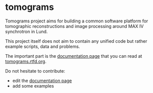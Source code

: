 # tomograms

Tomograms project aims for building a common software platform for tomographic reconstructions and image processing around MAX IV synchrotron in Lund.

This project itself does not aim to contain any unified code but rather example scripts, data and problems.

The important part is the [documentation page](https://github.com/zdemat/tomograms/blob/master/doc/source/index.md) that you can read at [tomograms.rtfd.org](https://tomograms.readthedocs.io).

Do not hesitate to contribute:
* edit the [documentation page](https://github.com/zdemat/tomograms/blob/master/doc/source/index.md)
* add some examples
